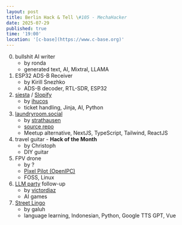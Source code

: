 ```yaml
---
layout: post
title: Berlin Hack & Tell \#105 - MechaHacker
date: 2025-07-29
published: true
time: '19:00'
location: '[c-base](https://www.c-base.org)'
---
```

0. bullshit AI writer
    - by ronda
    - generated text, AI, Mixtral, LLAMA
1. ESP32 ADS-B Receiver
    - by Kirill Snezhko
    - ADS-B decoder, RTL-SDR, ESP32
2. [siesta](https://github.com/ihucos/siesta) / [Slopify](https://github.com/codegaiagmbh/slopify)
    - by [ihucos](https://github.com/ihucos)
    - ticket handling, Jinja, AI, Python
3. [laundryroom.social](https://laundryroom.social)
    - by [strathausen](https://github.com/strathausen)
    - [source repo](https://github.com/strathausen/laundryroom.social)
    - Meetup alternative, NextJS, TypeScript, Tailwind, ReactJS
4. travel guitar - **Hack of the Month**
    - by Christoph
    - DIY guitar
5. FPV drone
    - by ?
    - [Pixel Pilot (OpenIPC)](https://github.com/OpenIPC/PixelPilot)
    - FOSS, Linux
6. [LLM party](https://llmparty.pixeletes.com/) follow-up
    - by [victordiaz](https://github.com/victordiaz)
    - AI games
7. [Street Lingo](https://git.velouria.dev/street-lingo)
    - by galuh
    - language learning, Indonesian, Python, Google TTS GPT, Vue
